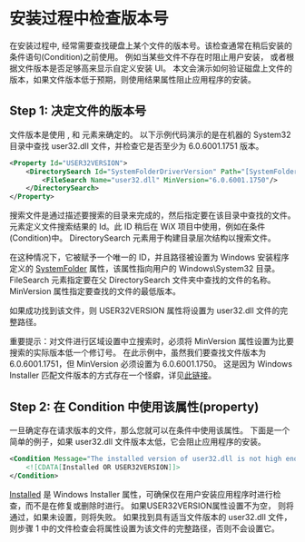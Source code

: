 # 安装过程中检查版本号

在安装过程中, 经常需要查找硬盘上某个文件的版本号。该检查通常在稍后安装的条件语句(Condition)之前使用。
例如当某些文件不存在时阻止用户安装， 或者根据文件版本是否足够高来显示自定义安装 UI。
本文会演示如何验证磁盘上文件的版本，如果文件版本低于预期，则使用结果[<Property>](others/wix3/xsd/wix/property.html.md)属性阻止应用程序的安装。



## Step 1: 决定文件的版本号

文件版本是使用 [<Property>](others/wix3/xsd/wix/property.html.md), [<DirectorySearch>](others/wix3/xsd/wix/directorysearch.html.md) 和 [<FileSearch>](others/wix3/xsd/wix/filesearch.html.md) 元素来确定的。
以下示例代码演示的是在机器的 System32 目录中查找 user32.dll 文件，并检查它是否至少为 6.0.6001.1751 版本。

```xml
<Property Id="USER32VERSION">
    <DirectorySearch Id="SystemFolderDriverVersion" Path="[SystemFolder]">
        <FileSearch Name="user32.dll" MinVersion="6.0.6001.1750"/>
    </DirectorySearch>
</Property>
```

搜索文件是通过描述要搜索的目录来完成的，然后指定要在该目录中查找的文件。
[<Property>](others/wix3/xsd/wix/property.html.md)元素定义文件搜索结果的 Id。此 ID 稍后在 WiX 项目中使用，例如在条件(Condition)中。
DirectorySearch 元素用于构建目录层次结构以搜索文件。

在这种情况下，它被赋予一个唯一的 ID，并且路径被设置为 Windows 安装程序定义的 [SystemFolder](http://msdn.microsoft.com/library/aa372055.aspx) 属性，该属性指向用户的 Windows\System32 目录。 
FileSearch 元素指定要在父 DirectorySearch 文件夹中查找的文件的名称。 MinVersion 属性指定要查找的文件的最低版本。

如果成功找到该文件，则 USER32VERSION 属性将设置为 user32.dll 文件的完整路径。

重要提示：对文件进行区域设置中立搜索时，必须将 MinVersion 属性设置为比要搜索的实际版本低一个修订号。 
在此示例中，虽然我们要查找文件版本为 6.0.6001.1751，但 MinVersion 必须设置为 6.0.6001.1750。 
这是因为 Windows Installer 匹配文件版本的方式存在一个怪癖，详见[此链接](http://msdn.microsoft.com/library/aa371853.aspx)。

## Step 2: 在 Condition 中使用该属性(property)

一旦确定存在请求版本的文件，那么您就可以在条件中使用该属性。
下面是一个简单的例子，如果 user32.dll 文件版本太低，它会阻止应用程序的安装。

```xml
<Condition Message="The installed version of user32.dll is not high enough to support this installer.">
    <![CDATA[Installed OR USER32VERSION]]>
</Condition>
```

[Installed](http://msdn.microsoft.com/library/aa369297.aspx) 是 Windows Installer 属性，可确保仅在用户安装应用程序时进行检查，而不是在修复或删除时进行。 如果USER32VERSION属性设置不为空， 则将通过，如果未设置，则将失败。 如果找到具有适当文件版本的 user32.dll 文件，则步骤 1 中的文件检查会将属性设置为该文件的完整路径，否则不会设置它。
